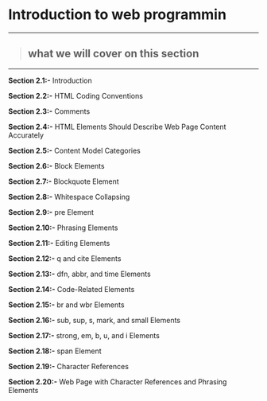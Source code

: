# Introduction to web programmin
---

> ## what we will cover on this section


---

**Section 2.1:-** Introduction

**Section 2.2:-** HTML Coding Conventions 

**Section 2.3:-** Comments 

**Section 2.4:-** HTML Elements Should Describe Web Page Content Accurately

**Section 2.5:-** Content Model Categories 

**Section 2.6:-** Block Elements 

**Section 2.7:-** Blockquote Element 

**Section 2.8:-** Whitespace Collapsing

**Section 2.9:-** pre Element

**Section 2.10:-** Phrasing Elements 

**Section 2.11:-** Editing Elements

**Section 2.12:-** q and cite Elements

**Section 2.13:-** dfn, abbr, and time Elements

**Section 2.14:-** Code-Related Elements

**Section 2.15:-** br and wbr Elements

**Section 2.16:-** sub, sup, s, mark, and small Elements

**Section 2.17:-** strong, em, b, u, and i Elements

**Section 2.18:-** span Element

**Section 2.19:-** Character References

**Section 2.20:-** Web Page with Character References and Phrasing Elements






